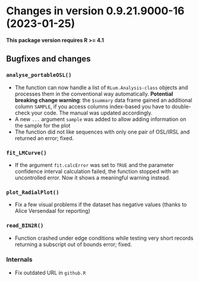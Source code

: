 




<!-- NEWS.md was auto-generated by NEWS.Rmd. Please DO NOT edit by hand!-->

# Changes in version 0.9.21.9000-16 (2023-01-25)

**This package version requires R \>= 4.1**

## Bugfixes and changes

### `analyse_portableOSL()`

- The function can now handle a list of `RLum.Analysis-class` objects
  and processes them in the conventional way automatically. **Potential
  breaking change warning**: the `$summary` data frame gained an
  additional column `SAMPLE`, if you access columns index-based you have
  to double-check your code. The manual was updated accordingly.
- A new `...` argument `sample` was added to allow adding information on
  the sample for the plot
- The function did not like sequences with only one pair of OSL/IRSL and
  returned an error; fixed.

### `fit_LMCurve()`

- If the argument `fit.calcError` was set to `TRUE` and the parameter
  confidence interval calculation failed, the function stopped with an
  uncontrolled error. Now it shows a meaningful warning instead.

### `plot_RadialPlot()`

- Fix a few visual problems if the dataset has negative values (thanks
  to Alice Versendaal for reporting)

### `read_BIN2R()`

- Function crashed under edge conditions while testing very short
  records returning a subscript out of bounds error; fixed.

### Internals

- Fix outdated URL in `github.R`
